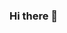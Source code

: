 ### Hi there 👋

<!--
**Christian510/christian510** is a ✨ _special_ ✨ repository because its `README.md` (this file) appears on your GitHub profile.

Here are some ideas to get you started:

- 🔭 I’m currently working on a React Weather App
- 🌱 I’m currently learning ... well improving on my sql skills.
- 👯 I’m looking to collaborate on ...
- 🤔 I’m looking for help with ...
- 💬 Ask me about anything really
- 📫 How to reach me: 
- ⚡ Fun fact: I climbed El Capitan in Yosemite NP.
-->
